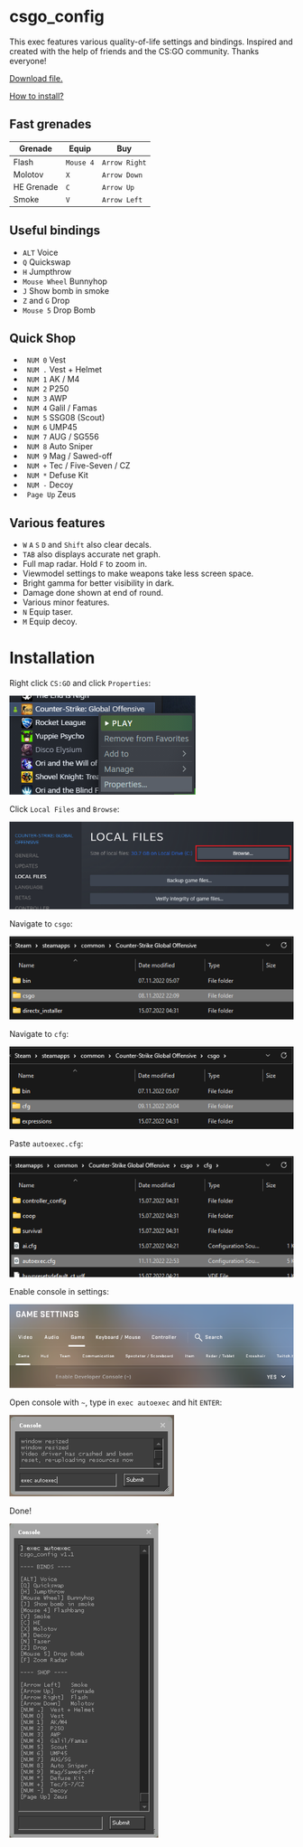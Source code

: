 # csgo_config
This exec features various quality-of-life settings and bindings. Inspired and created with the help of friends and the CS:GO community. Thanks everyone!

[Download file.](https://raw.githubusercontent.com/lubomirkurcak/csgo_config/master/autoexec.cfg)

[How to install?](#installation)

## Fast grenades
| Grenade     | Equip     | Buy         |
| ----------- | --------- | ----------- |
| Flash       | `Mouse 4`   | `Arrow Right` |
| Molotov     | `X`         | `Arrow Down`  |
| HE Grenade  | `C`         | `Arrow Up`    |
| Smoke       | `V`         | `Arrow Left`  |

## Useful bindings
- `ALT`   Voice
- `Q` Quickswap
- `H` Jumpthrow
- `Mouse Wheel` Bunnyhop
- `J` Show bomb in smoke
- `Z` and `G` Drop
- `Mouse 5` Drop Bomb

## Quick Shop
- ` NUM 0`  Vest
- ` NUM .`  Vest + Helmet
- ` NUM 1`  AK / M4
- ` NUM 2`  P250
- ` NUM 3`  AWP
- ` NUM 4`  Galil / Famas
- ` NUM 5`  SSG08 (Scout)
- ` NUM 6`  UMP45
- ` NUM 7`  AUG / SG556
- ` NUM 8`  Auto Sniper
- ` NUM 9`  Mag / Sawed-off
- ` NUM +`  Tec / Five-Seven / CZ
- ` NUM *`  Defuse Kit
- ` NUM -`        Decoy
- ` Page Up`  Zeus


## Various features
- `W` `A` `S` `D` and `Shift` also clear decals.
- `TAB` also displays accurate net graph.
- Full map radar. Hold `F` to zoom in.
- Viewmodel settings to make weapons take less screen space.
- Bright gamma for better visibility in dark.
- Damage done shown at end of round.
- Various minor features.
- `N` Equip taser.
- `M` Equip decoy.

# Installation
Right click `CS:GO` and click `Properties`:

![alt text](media/properties.png "Title")

Click `Local Files` and `Browse`:

![alt text](media/localfiles.png "Title")

Navigate to `csgo`:

![alt text](media/csgo.png "Title")

Navigate to `cfg`:

![alt text](media/cfg.png "Title")

Paste `autoexec.cfg`:

![alt text](media/paste.png "Title")

Enable console in settings:

![alt text](media/enableconsole.png "Title")

Open console with `~`, type in `exec autoexec` and hit `ENTER`:

![alt text](media/console.png "Title")

Done!

![alt text](media/executed.png "Title")
